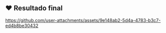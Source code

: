

## ❤️ Resultado final
https://github.com/user-attachments/assets/9e148ab2-5d4a-4783-b3c7-ed4b8be30432



